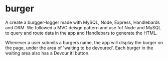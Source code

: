 # burger
A create a burgger-logger made with MySQL, Node, Express, Handlebards and ORM. We followed a MVC deisgn pattern and use fof Node and MySQL to query and route data in the app and Handlebars to generate the HTML.

Whenever a user submits a burgers name, the app will display the burger on the page, under the area of 'waiting to be devoured'. Each burger in the waiting area also has a Devour it! button. 
